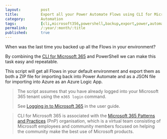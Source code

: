 ```yaml
---
layout:         post
title:          Export all your Power Automate Flows using CLI for Microsoft 365
category:       Automation
tags:           [cli,microsoft356,powershell,backup,export,power,automate,power,platform,flows,flow]
permalink:      /:year/:month/:title
published:      true
---
```


When was the last time you backed up all the Flows in your environment?

By combining the [CLI for Microsoft 365](https://pnp.github.io/cli-microsoft365) and PowerShell we can make this task easy and repeatable.

This script will get all Flows in your default environment and export them as both a ZIP file for importing back into Power Automate and as a JSON file for importing into Azure as an Azure Logic App.

> The script assumes that you have already logged into your Microsoft 365 tenant using the `m365 login` command. 
> 
> See [Logging in to Microsoft 365](https://pnp.github.io/cli-microsoft365/user-guide/connecting-office-365/) in the user guide.

<script src="https://gist.github.com/garrytrinder/2f860630b8ef3945954ca922cb99cefc.js"></script>

> CLI for Microsoft 365 is associated with the [Microsoft 365 Patterns and Practices](https://pnp.github.io) (PnP) organisation, which is a virtual team consisting of Microsoft employees and community members focused on helping the community make the best use of Microsoft products.